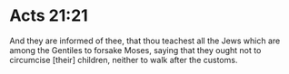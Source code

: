 # Acts 21:21

And they are informed of thee, that thou teachest all the Jews which are among the Gentiles to forsake Moses, saying that they ought not to circumcise [their] children, neither to walk after the customs.